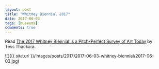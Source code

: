 ```yaml
---
layout: post
title: "Whitney Biennial 2017"
date: 2017-06-03
tags: [museums]
comments: true
---
```

Read [The 2017 Whitney Biennial Is a Pitch-Perfect Survey of Art Today](https://www.artsy.net/article/artsy-editorial-2017-whitney-biennial-pitch-perfect-survey-art-today) by Tess Thackara.

![]({{ site.url }}/images/posts/2017/2017-06-03-whitney-biennial/2017-06-03.jpg)

